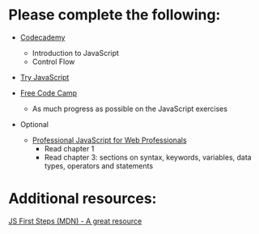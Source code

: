 # Please complete the following:

- [Codecademy](https://www.codecademy.com/learn/learn-javascript)
  - Introduction to JavaScript
  - Control Flow

- [Try JavaScript](https://www.javascript.com/try)

- [Free Code Camp](https://www.freecodecamp.com/challenges/comment-your-javascript-code)
  - As much progress as possible on the JavaScript exercises

- Optional
  - [Professional JavaScript for Web Professionals](https://www.amazon.com/Professional-JavaScript-Developers-Nicholas-Zakas/dp/1118026691/ref=sr_1_1?ie=UTF8&qid=1476402584&sr=8-1&keywords=javascript+for+web+professionals)
    - Read chapter 1
    - Read chapter 3: sections on syntax, keywords, variables, data types, operators and statements

# Additional resources:

[JS First Steps (MDN) - A great resource](https://developer.mozilla.org/en-US/docs/Learn/JavaScript/First_steps)
